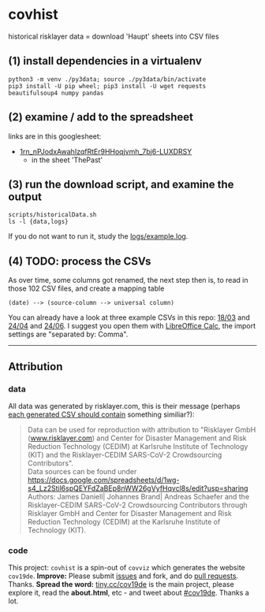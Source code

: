 # covhist
historical risklayer data = download 'Haupt' sheets into CSV files

## (1) install dependencies in a virtualenv

    python3 -m venv ./py3data; source ./py3data/bin/activate  
    pip3 install -U pip wheel; pip3 install -U wget requests beautifulsoup4 numpy pandas
    
## (2) examine / add to the spreadsheet

links are in this googlesheet: 

* [1rn_nPJodxAwahIzqfRtEr9HHoqjvmh_7bj6-LUXDRSY](https://docs.google.com/spreadsheets/d/1rn_nPJodxAwahIzqfRtEr9HHoqjvmh_7bj6-LUXDRSY)
  * in the sheet 'ThePast'
  
## (3) run the download script, and examine the output

    scripts/historicalData.sh 
    ls -l {data,logs}

If you do not want to run it, study the [logs/example.log](logs/example.log).

## (4) TODO: process the CSVs

As over time, some columns got renamed, the next step then is, to read in those 102 CSV files, and create a mapping table 

    (date) --> (source-column --> universal column)
    
You can already have a look at three example CSVs in this repo: [18/03](data/GermanyKreisebene_Risklayer_haupt-20200318_215000.csv) and [24/04](data/GermanyKreisebene_Risklayer_haupt-20200424_190000.csv) and [24/06](data/GermanyKreisebene_Risklayer_haupt-20200624_210000.csv). I suggest you open them with [LibreOffice Calc](https://www.libreoffice.org/discover/calc/), the import settings are "separated by: Comma".

----
## Attribution

### data
All data was generated by risklayer.com, this is their message (perhaps [each generated CSV should contain](https://github.com/covh/covhist/issues/1) something similiar?):

> Data can be used for reproduction with attribution to "Risklayer GmbH (www.risklayer.com) and Center for Disaster Management and Risk Reduction Technology (CEDIM) at Karlsruhe Institute of Technology (KIT) and the Risklayer-CEDIM SARS-CoV-2 Crowdsourcing Contributors".  
> Data sources can be found under https://docs.google.com/spreadsheets/d/1wg-s4_Lz2Stil6spQEYFdZaBEp8nWW26gVyfHqvcl8s/edit?usp=sharing  
> Authors: James Daniell| Johannes Brand| Andreas Schaefer and the Risklayer-CEDIM SARS-CoV-2 Crowdsourcing Contributors through Risklayer GmbH and Center for Disaster Management and Risk Reduction Technology (CEDIM) at the Karlsruhe Institute of Technology (KIT).   


    
### code

This project: `covhist` is a spin-out of `covviz` which generates the website `cov19de`. **Improve:** Please submit [issues](https://github.com/covh/covhist/issues) and fork, and do [pull requests](https://github.com/covh/covhist/pulls). Thanks. **Spread the word:** [tiny.cc/cov19de](http://tiny.cc/cov19de) is the main project, please explore it, read the **about.html**, etc - and tweet about [#cov19de](https://twitter.com/hashtag/cov19de?f=live). Thanks a lot.
 


